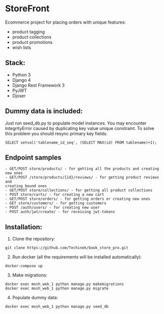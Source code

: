 # StoreFront

Ecommerce project for placing orders with unique features:
- product tagging
- product collections
- product promotions
- wish lists

## Stack:
- Python 3
- Django 4
- Django Rest Framework 3
- PyJWT
- Djoser

## Dummy data is included:
Just run seed_db.py to populate model instances. You may
encounter IntegrityError caused by duplicating key value unique constraint.
To solve this problem you should resync primary key fields:

```SELECT setval('tablename_id_seq', (SELECT MAX(id) FROM tablename)+1);```

## Endpoint samples
```
- GET/POST store/products/ - for getting all the products and creating new ones
- GET/POST /store/products/{id}/reviews/ - for getting product reviews and 
creating bound ones
- GET/POST store/collections/ - for getting all product collections
- POST store/carts/ - for creating a new cart
- GET/POST store/orders/ - for getting orders or creating new ones
- GET store/customers/ - for getting customers
- POST /auth/users/ - for creating new user
- POST auth/jwt/create/ - for receiving jwt-tokens
```

## Installation:
1. Clone the repository:
```
git clone https://github.com/Techinek/book_store_pro.git
```
2. Run docker (all the requirements will be installed automatically):
```
docker-compose up
```
3. Make migrations:
```
docker exec mosh_web_1 python manage.py makemigrations
docker exec mosh_web_1 python manage.py migrate
```
4. Populate dummy data:
```
docker exec mosh_web_1 python manage.py seed_db
```
